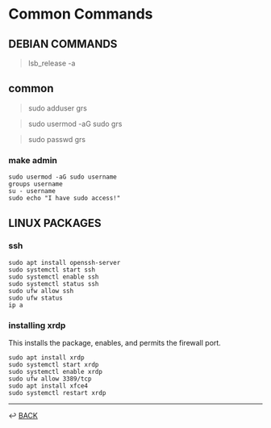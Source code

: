 # Common Commands

## DEBIAN COMMANDS

> lsb_release -a

## common

> sudo adduser grs

> sudo usermod -aG sudo grs

> sudo passwd grs

### make admin

```
sudo usermod -aG sudo username
groups username
su - username
sudo echo "I have sudo access!"
```

## LINUX PACKAGES


### ssh

```
sudo apt install openssh-server
sudo systemctl start ssh
sudo systemctl enable ssh
sudo systemctl status ssh
sudo ufw allow ssh
sudo ufw status
ip a
```

### installing xrdp

This installs the package, enables, and permits the firewall port.

```
sudo apt install xrdp
sudo systemctl start xrdp
sudo systemctl enable xrdp
sudo ufw allow 3389/tcp
sudo apt install xfce4
sudo systemctl restart xrdp
```

---

↩️ [BACK](../README.md)
